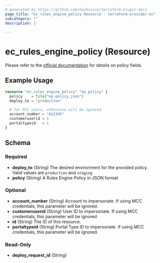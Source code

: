 ```yaml
---
# generated by https://github.com/hashicorp/terraform-plugin-docs
page_title: "ec_rules_engine_policy Resource - terraform-provider-ec"
subcategory: ""
description: |-
  
---
```


# ec_rules_engine_policy (Resource)
Please refer to the [official documentation](https://dev.vdms.com/cdn/api/index.html#Media_Management/REv4/Add-Policy.htm) for details on policy fields.

## Example Usage

```terraform
resource "ec_rules_engine_policy" "my_policy" {
  policy    = file("my-policy.json")
  deploy_to = "production"

  # for PCC users, otherwise will be ignored
  account_number = "A12345"
  customeruserid = 1
  portaltypeid   = 1
}
```

<!-- schema generated by tfplugindocs -->
## Schema

### Required

- **deploy_to** (String) The desired environment for the provided policy. Valid values are `production` and `staging`
- **policy** (String) A Rules Engine Policy in JSON format

### Optional

- **account_number** (String) Account to impersonate. If using MCC credentials, this parameter will be ignored.
- **customeruserid** (String) User ID to impersonate. If using MCC credentials, this parameter will be ignored
- **id** (String) The ID of this resource.
- **portaltypeid** (String) Portal Type ID to impersonate. If using MCC credentials, this parameter will be ignored.

### Read-Only

- **deploy_request_id** (String)